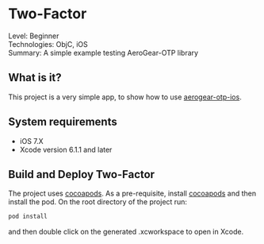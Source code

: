 Two-Factor
==========
Level: Beginner  
Technologies: ObjC, iOS  
Summary: A simple example testing AeroGear-OTP library 

What is it?
-----------

This project is a very simple app, to show how to use [aerogear-otp-ios](https://github.com/aerogear/aerogear-otp-ios).

System requirements
-------------------
- iOS 7.X
- Xcode version 6.1.1 and later

Build and Deploy Two-Factor
---------------------------

The project uses [cocoapods](http://cocoapods.org). As a pre-requisite, install [cocoapods](http://blog.cocoapods.org/CocoaPods-0.36/) and then install the pod. On the root directory of the project run:

```bash
pod install
```

and then double click on the generated .xcworkspace to open in Xcode.